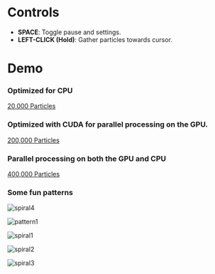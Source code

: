 # Controls
- **SPACE**: Toggle pause and settings.
- **LEFT-CLICK (Hold)**: Gather particles towards cursor.

# Demo
### Optimized for CPU
[20,000 Particles](https://youtu.be/tvbPEixak-M)

### Optimized with CUDA for parallel processing on the GPU.
[200,000 Particles](https://youtu.be/aPE_fs8Ijts)

### Parallel processing on both the GPU and CPU
[400,000 Particles](https://www.youtube.com/watch?v=aoqOYR6uB6k)

### Some fun patterns
![spiral4](https://github.com/nasdda/Particles/assets/36829770/4442b045-d4ed-452f-9df4-31e8734bed89)

![pattern1](https://github.com/nasdda/Particles/assets/36829770/4352229b-1262-411d-ae4b-e094d7c8b6e6)

![spiral1](https://github.com/nasdda/Particles/assets/36829770/403abe6e-aebc-4b6a-8ee3-78f4c81cf1a9)

![spiral2](https://github.com/nasdda/Particles/assets/36829770/5f89b64c-e6c5-47a8-9de8-3eead3cd24fe)

![spiral3](https://github.com/nasdda/Particles/assets/36829770/c85a3d84-9d34-414a-a24a-a0cc5a6f0e88)
